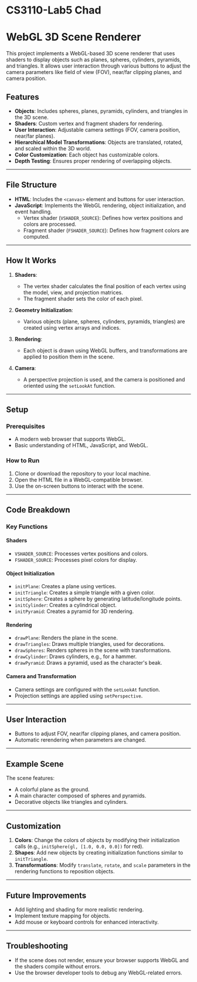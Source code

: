 # CS3110-Lab5 Chad

# WebGL 3D Scene Renderer

This project implements a WebGL-based 3D scene renderer that uses shaders to display objects such as planes, spheres, cylinders, pyramids, and triangles. It allows user interaction through various buttons to adjust the camera parameters like field of view (FOV), near/far clipping planes, and camera position.

## Features

- **Objects**: Includes spheres, planes, pyramids, cylinders, and triangles in the 3D scene.
- **Shaders**: Custom vertex and fragment shaders for rendering.
- **User Interaction**: Adjustable camera settings (FOV, camera position, near/far planes).
- **Hierarchical Model Transformations**: Objects are translated, rotated, and scaled within the 3D world.
- **Color Customization**: Each object has customizable colors.
- **Depth Testing**: Ensures proper rendering of overlapping objects.

---

## File Structure

- **HTML**: Includes the `<canvas>` element and buttons for user interaction.
- **JavaScript**: Implements the WebGL rendering, object initialization, and event handling.
  - Vertex shader (`VSHADER_SOURCE`): Defines how vertex positions and colors are processed.
  - Fragment shader (`FSHADER_SOURCE`): Defines how fragment colors are computed.

---

## How It Works

1. **Shaders**:
   - The vertex shader calculates the final position of each vertex using the model, view, and projection matrices.
   - The fragment shader sets the color of each pixel.

2. **Geometry Initialization**:
   - Various objects (plane, spheres, cylinders, pyramids, triangles) are created using vertex arrays and indices.

3. **Rendering**:
   - Each object is drawn using WebGL buffers, and transformations are applied to position them in the scene.

4. **Camera**:
   - A perspective projection is used, and the camera is positioned and oriented using the `setLookAt` function.

---

## Setup

### Prerequisites

- A modern web browser that supports WebGL.
- Basic understanding of HTML, JavaScript, and WebGL.

### How to Run

1. Clone or download the repository to your local machine.
2. Open the HTML file in a WebGL-compatible browser.
3. Use the on-screen buttons to interact with the scene.

---

## Code Breakdown

### Key Functions

#### **Shaders**
- `VSHADER_SOURCE`: Processes vertex positions and colors.
- `FSHADER_SOURCE`: Processes pixel colors for display.

#### **Object Initialization**
- `initPlane`: Creates a plane using vertices.
- `initTriangle`: Creates a simple triangle with a given color.
- `initSphere`: Creates a sphere by generating latitude/longitude points.
- `initCylinder`: Creates a cylindrical object.
- `initPyramid`: Creates a pyramid for 3D rendering.

#### **Rendering**
- `drawPlane`: Renders the plane in the scene.
- `drawTriangles`: Draws multiple triangles, used for decorations.
- `drawSpheres`: Renders spheres in the scene with transformations.
- `drawCylinder`: Draws cylinders, e.g., for a hammer.
- `drawPyramid`: Draws a pyramid, used as the character's beak.

#### **Camera and Transformation**
- Camera settings are configured with the `setLookAt` function.
- Projection settings are applied using `setPerspective`.

---

## User Interaction

- Buttons to adjust FOV, near/far clipping planes, and camera position.
- Automatic rerendering when parameters are changed.

---

## Example Scene

The scene features:
- A colorful plane as the ground.
- A main character composed of spheres and pyramids.
- Decorative objects like triangles and cylinders.

---

## Customization

1. **Colors**: Change the colors of objects by modifying their initialization calls (e.g., `initSphere(gl, [1.0, 0.0, 0.0])` for red).
2. **Shapes**: Add new objects by creating initialization functions similar to `initTriangle`.
3. **Transformations**: Modify `translate`, `rotate`, and `scale` parameters in the rendering functions to reposition objects.

---

## Future Improvements

- Add lighting and shading for more realistic rendering.
- Implement texture mapping for objects.
- Add mouse or keyboard controls for enhanced interactivity.

---

## Troubleshooting

- If the scene does not render, ensure your browser supports WebGL and the shaders compile without errors.
- Use the browser developer tools to debug any WebGL-related errors.

